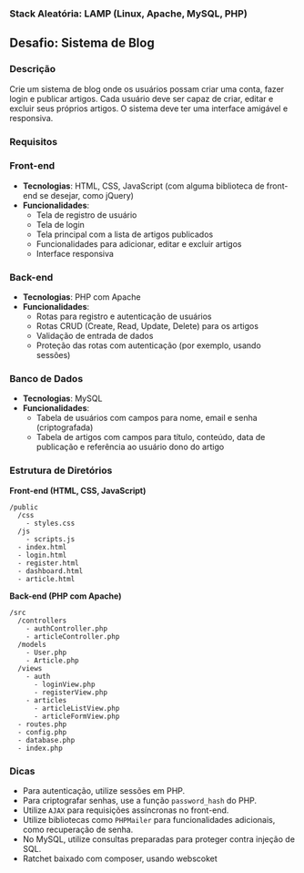 ### Stack Aleatória: LAMP (Linux, Apache, MySQL, PHP)

## Desafio: Sistema de Blog

### Descrição

Crie um sistema de blog onde os usuários possam criar uma conta, fazer login e publicar artigos. Cada usuário deve ser capaz de criar, editar e excluir seus próprios artigos. O sistema deve ter uma interface amigável e responsiva.

### Requisitos

### Front-end

- **Tecnologias**: HTML, CSS, JavaScript (com alguma biblioteca de front-end se desejar, como jQuery)
- **Funcionalidades**:
    - Tela de registro de usuário
    - Tela de login
    - Tela principal com a lista de artigos publicados
    - Funcionalidades para adicionar, editar e excluir artigos
    - Interface responsiva

### Back-end

- **Tecnologias**: PHP com Apache
- **Funcionalidades**:
    - Rotas para registro e autenticação de usuários
    - Rotas CRUD (Create, Read, Update, Delete) para os artigos
    - Validação de entrada de dados
    - Proteção das rotas com autenticação (por exemplo, usando sessões)

### Banco de Dados

- **Tecnologias**: MySQL
- **Funcionalidades**:
    - Tabela de usuários com campos para nome, email e senha (criptografada)
    - Tabela de artigos com campos para título, conteúdo, data de publicação e referência ao usuário dono do artigo

### Estrutura de Diretórios

**Front-end (HTML, CSS, JavaScript)**

```
/public
  /css
    - styles.css
  /js
    - scripts.js
  - index.html
  - login.html
  - register.html
  - dashboard.html
  - article.html

```

**Back-end (PHP com Apache)**

```
/src
  /controllers
    - authController.php
    - articleController.php
  /models
    - User.php
    - Article.php
  /views
    - auth
      - loginView.php
      - registerView.php
    - articles
      - articleListView.php
      - articleFormView.php
  - routes.php
  - config.php
  - database.php
  - index.php

```

### Dicas

- Para autenticação, utilize sessões em PHP.
- Para criptografar senhas, use a função `password_hash` do PHP.
- Utilize `AJAX` para requisições assíncronas no front-end.
- Utilize bibliotecas como `PHPMailer` para funcionalidades adicionais, como recuperação de senha.
- No MySQL, utilize consultas preparadas para proteger contra injeção de SQL.
- Ratchet baixado com composer, usando webscoket
